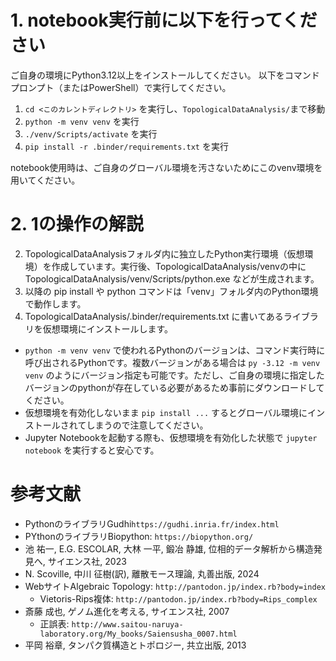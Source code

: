 # 1. notebook実行前に以下を行ってください

ご自身の環境にPython3.12以上をインストールしてください。
以下をコマンドプロンプト（またはPowerShell）で実行してください。

1. `cd <このカレントディレクトリ>` を実行し、`TopologicalDataAnalysis/`まで移動
2. `python -m venv venv` を実行
3. `./venv/Scripts/activate` を実行
4. `pip install -r .binder/requirements.txt` を実行

notebook使用時は、ご自身のグローバル環境を汚さないためにこのvenv環境を用いてください。

# 2. 1の操作の解説

2. TopologicalDataAnalysisフォルダ内に独立したPython実行環境（仮想環境）を作成しています。実行後、TopologicalDataAnalysis/venvの中に TopologicalDataAnalysis/venv/Scripts/python.exe などが生成されます。
3. 以降の pip install や python コマンドは「venv」フォルダ内のPython環境で動作します。
4. TopologicalDataAnalysis/.binder/requirements.txt に書いてあるライブラリを仮想環境にインストールします。

- `python -m venv venv` で使われるPythonのバージョンは、コマンド実行時に呼び出されるPythonです。複数バージョンがある場合は `py -3.12 -m venv venv` のようにバージョン指定も可能です。ただし、ご自身の環境に指定したバージョンのpythonが存在している必要があるため事前にダウンロードしてください。
- 仮想環境を有効化しないまま `pip install ...` するとグローバル環境にインストールされてしまうので注意してください。
- Jupyter Notebookを起動する際も、仮想環境を有効化した状態で `jupyter notebook` を実行すると安心です。

# 参考文献
- PythonのライブラリGudhi`https://gudhi.inria.fr/index.html`
- PYthonのライブラリBiopython: `https://biopython.org/`
- 池 祐一, E.G. ESCOLAR, 大林 一平, 鍛冶 静雄, 位相的データ解析から構造発見へ, サイエンス社, 2023
- N. Scoville, 中川 征樹(訳), 離散モース理論, 丸善出版, 2024
- WebサイトAlgebraic Topology: `http://pantodon.jp/index.rb?body=index`
  - Vietoris-Rips複体: `http://pantodon.jp/index.rb?body=Rips_complex`
- 斎藤 成也, ゲノム進化を考える, サイエンス社, 2007
  - 正誤表: `http://www.saitou-naruya-laboratory.org/My_books/Saiensusha_0007.html`
- 平岡 裕章, タンパク質構造とトポロジー, 共立出版, 2013